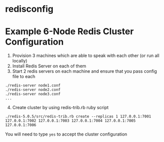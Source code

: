 # redisconfig

# Example 6-Node Redis Cluster Configuration

1. Provision 3 machines which are able to speak with each other (or run all locally)
2. Install Redis Server on each of them
3. Start 2 redis servers on each machine and ensure that you pass config file to each

```
./redis-server node1.conf
./redis-server node2.conf
./redis-server node3.conf
...
```
4. Create cluster by using redis-trib.rb ruby script

```
./redis-5.0.5/src/redis-trib.rb create --replicas 1 127.0.0.1:7001 127.0.0.1:7002 127.0.0.1:7003 127.0.0.1:7004 127.0.0.1:7005 127.0.0.1:7006
```

You will need to type `yes` to accept the cluster configuration

